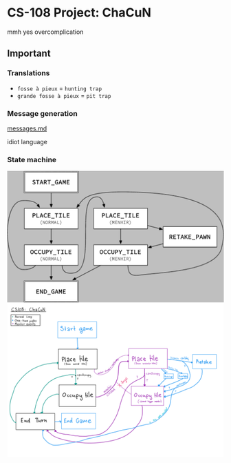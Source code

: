 # CS-108 Project: ChaCuN
mmh yes overcomplication

## Important
### Translations
- `fosse à pieux` = `hunting trap`
- `grande fosse à pieux` = `pit trap`  

### Message generation
[messages.md](./cornucopia/messages.md)

idiot language

### State machine
![states](cornucopia/game-state-machine.png)
![statesByHand](cornucopia/gameState.png)
